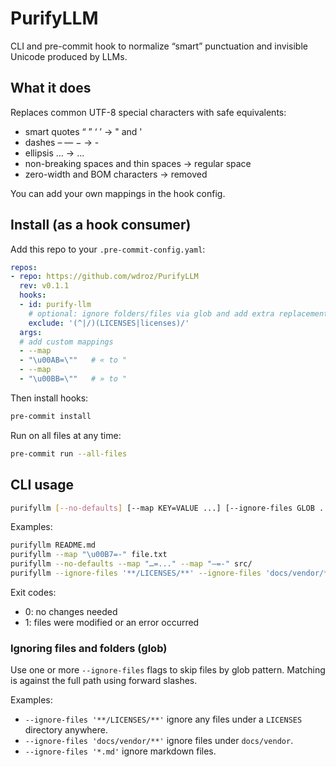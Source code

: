 # PurifyLLM

CLI and pre-commit hook to normalize “smart” punctuation and invisible Unicode produced by LLMs.

## What it does

Replaces common UTF-8 special characters with safe equivalents:

- smart quotes “ ” ‘ ’ -> " and '
- dashes – — − -> -
- ellipsis … -> ...
- non-breaking spaces and thin spaces -> regular space
- zero-width and BOM characters -> removed

You can add your own mappings in the hook config.

## Install (as a hook consumer)

Add this repo to your `.pre-commit-config.yaml`:

```yaml
repos:
- repo: https://github.com/wdroz/PurifyLLM
  rev: v0.1.1
  hooks:
  - id: purify-llm
    # optional: ignore folders/files via glob and add extra replacements
    exclude: '(^|/)(LICENSES|licenses)/'
  args:
  # add custom mappings
  - --map
  - "\u00AB=\""   # « to "
  - --map
  - "\u00BB=\""   # » to "
```

Then install hooks:

```bash
pre-commit install
```

Run on all files at any time:

```bash
pre-commit run --all-files
```

## CLI usage

```bash
purifyllm [--no-defaults] [--map KEY=VALUE ...] [--ignore-files GLOB ...] [FILES ...]
```

Examples:

```bash
purifyllm README.md
purifyllm --map "\u00B7=-" file.txt
purifyllm --no-defaults --map "…=..." --map "—=-" src/
purifyllm --ignore-files '**/LICENSES/**' --ignore-files 'docs/vendor/**' $(git ls-files)
```

Exit codes:

- 0: no changes needed
- 1: files were modified or an error occurred

### Ignoring files and folders (glob)

Use one or more `--ignore-files` flags to skip files by glob pattern. Matching is against the full path using forward slashes.

Examples:

- `--ignore-files '**/LICENSES/**'` ignore any files under a `LICENSES` directory anywhere.
- `--ignore-files 'docs/vendor/**'` ignore files under `docs/vendor`.
- `--ignore-files '*.md'` ignore markdown files.

